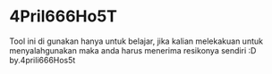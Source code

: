 # 4Pril666Ho5T
Tool ini di gunakan hanya untuk belajar, jika kalian melekakuan untuk menyalahgunakan maka anda harus menerima resikonya sendiri :D by.4prili666Hos5t
